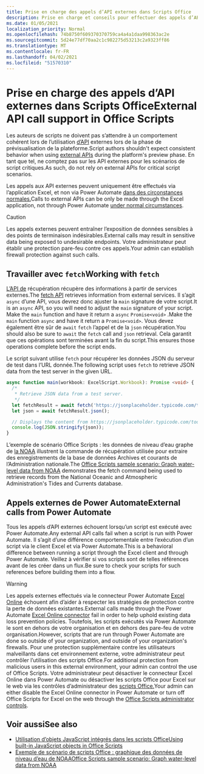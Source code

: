```yaml
---
title: Prise en charge des appels d’API externes dans Scripts Office
description: Prise en charge et conseils pour effectuer des appels d’API externes dans un script Office.
ms.date: 01/05/2021
localization_priority: Normal
ms.openlocfilehash: 74b8750f609370370759ca4a4a1daa998363ac2e
ms.sourcegitcommit: 5d24e77df70aa2c1c982275d53213c2a9323ff86
ms.translationtype: MT
ms.contentlocale: fr-FR
ms.lasthandoff: 04/02/2021
ms.locfileid: "51570310"
---
```

# <a name="external-api-call-support-in-office-scripts"></a><span data-ttu-id="e6899-103">Prise en charge des appels d’API externes dans Scripts Office</span><span class="sxs-lookup"><span data-stu-id="e6899-103">External API call support in Office Scripts</span></span>

<span data-ttu-id="e6899-104">Les auteurs de scripts ne doivent pas s’attendre à un comportement cohérent lors de l’utilisation [d’API](https://developer.mozilla.org/docs/Web/API) externes lors de la phase de prévisualisation de la plateforme.</span><span class="sxs-lookup"><span data-stu-id="e6899-104">Script authors shouldn't expect consistent behavior when using [external APIs](https://developer.mozilla.org/docs/Web/API) during the platform's preview phase.</span></span> <span data-ttu-id="e6899-105">En tant que tel, ne comptez pas sur les API externes pour les scénarios de script critiques.</span><span class="sxs-lookup"><span data-stu-id="e6899-105">As such, do not rely on external APIs for critical script scenarios.</span></span>

<span data-ttu-id="e6899-106">Les appels aux API externes peuvent uniquement être effectués via l’application Excel, et non via Power Automate [dans des circonstances normales.](#external-calls-from-power-automate)</span><span class="sxs-lookup"><span data-stu-id="e6899-106">Calls to external APIs can be only be made through the Excel application, not through Power Automate [under normal circumstances](#external-calls-from-power-automate).</span></span>

> [!CAUTION]
> <span data-ttu-id="e6899-107">Les appels externes peuvent entraîner l’exposition de données sensibles à des points de terminaison indésirables.</span><span class="sxs-lookup"><span data-stu-id="e6899-107">External calls may result in sensitive data being exposed to undesirable endpoints.</span></span> <span data-ttu-id="e6899-108">Votre administrateur peut établir une protection pare-feu contre ces appels.</span><span class="sxs-lookup"><span data-stu-id="e6899-108">Your admin can establish firewall protection against such calls.</span></span>

## <a name="working-with-fetch"></a><span data-ttu-id="e6899-109">Travailler avec `fetch`</span><span class="sxs-lookup"><span data-stu-id="e6899-109">Working with `fetch`</span></span>

<span data-ttu-id="e6899-110">[L’API de](https://developer.mozilla.org/docs/Web/API/Fetch_API) récupération récupère des informations à partir de services externes.</span><span class="sxs-lookup"><span data-stu-id="e6899-110">The [fetch API](https://developer.mozilla.org/docs/Web/API/Fetch_API) retrieves information from external services.</span></span> <span data-ttu-id="e6899-111">Il s’agit `async` d’une API, vous devrez donc ajuster la `main` signature de votre script.</span><span class="sxs-lookup"><span data-stu-id="e6899-111">It is an `async` API, so you will need to adjust the `main` signature of your script.</span></span> <span data-ttu-id="e6899-112">Make the `main` function and have it return a `async` `Promise<void>` .</span><span class="sxs-lookup"><span data-stu-id="e6899-112">Make the `main` function `async` and have it return a `Promise<void>`.</span></span> <span data-ttu-id="e6899-113">Vous devez également être sûr de `await` `fetch` l’appel et de la `json` récupération.</span><span class="sxs-lookup"><span data-stu-id="e6899-113">You should also be sure to `await` the `fetch` call and `json` retrieval.</span></span> <span data-ttu-id="e6899-114">Cela garantit que ces opérations sont terminées avant la fin du script.</span><span class="sxs-lookup"><span data-stu-id="e6899-114">This ensures those operations complete before the script ends.</span></span>

<span data-ttu-id="e6899-115">Le script suivant utilise `fetch` pour récupérer les données JSON du serveur de test dans l’URL donnée.</span><span class="sxs-lookup"><span data-stu-id="e6899-115">The following script uses `fetch` to retrieve JSON data from the test server in the given URL.</span></span>

```TypeScript
async function main(workbook: ExcelScript.Workbook): Promise <void> {
  /* 
   * Retrieve JSON data from a test server.
   */
  let fetchResult = await fetch('https://jsonplaceholder.typicode.com/todos/1');
  let json = await fetchResult.json();

  // Displays the content from https://jsonplaceholder.typicode.com/todos/1
  console.log(JSON.stringify(json));
}
```

<span data-ttu-id="e6899-116">L’exemple de scénario Office Scripts : les données de niveau d’eau graphe de [la NOAA](../resources/scenarios/noaa-data-fetch.md) illustrent la commande de récupération utilisée pour extraire des enregistrements de la base de données Archives et courants de l’Administration nationale.</span><span class="sxs-lookup"><span data-stu-id="e6899-116">The [Office Scripts sample scenario: Graph water-level data from NOAA](../resources/scenarios/noaa-data-fetch.md) demonstrates the fetch command being used to retrieve records from the National Oceanic and Atmospheric Administration's Tides and Currents database.</span></span>

## <a name="external-calls-from-power-automate"></a><span data-ttu-id="e6899-117">Appels externes de Power Automate</span><span class="sxs-lookup"><span data-stu-id="e6899-117">External calls from Power Automate</span></span>

<span data-ttu-id="e6899-118">Tous les appels d’API externes échouent lorsqu’un script est exécuté avec Power Automate.</span><span class="sxs-lookup"><span data-stu-id="e6899-118">Any external API calls fail when a script is run with Power Automate.</span></span> <span data-ttu-id="e6899-119">Il s’agit d’une différence comportementale entre l’exécution d’un script via le client Excel et via Power Automate.</span><span class="sxs-lookup"><span data-stu-id="e6899-119">This is a behavioral difference between running a script through the Excel client and through Power Automate.</span></span> <span data-ttu-id="e6899-120">Veillez à vérifier si vos scripts sont de telles références avant de les créer dans un flux.</span><span class="sxs-lookup"><span data-stu-id="e6899-120">Be sure to check your scripts for such references before building them into a flow.</span></span>

> [!WARNING]
> <span data-ttu-id="e6899-121">Les appels externes effectués via le connecteur Power Automate [Excel Online](/connectors/excelonlinebusiness) échouent afin d’aider à respecter les stratégies de protection contre la perte de données existantes.</span><span class="sxs-lookup"><span data-stu-id="e6899-121">External calls made through the Power Automate [Excel Online connector](/connectors/excelonlinebusiness) fail in order to help uphold existing data loss prevention policies.</span></span> <span data-ttu-id="e6899-122">Toutefois, les scripts exécutés via Power Automate le sont en dehors de votre organisation et en dehors des pare-feu de votre organisation.</span><span class="sxs-lookup"><span data-stu-id="e6899-122">However, scripts that are run through Power Automate are done so outside of your organization, and outside of your organization's firewalls.</span></span> <span data-ttu-id="e6899-123">Pour une protection supplémentaire contre les utilisateurs malveillants dans cet environnement externe, votre administrateur peut contrôler l’utilisation des scripts Office.</span><span class="sxs-lookup"><span data-stu-id="e6899-123">For additional protection from malicious users in this external environment, your admin can control the use of Office Scripts.</span></span> <span data-ttu-id="e6899-124">Votre administrateur peut désactiver le connecteur Excel Online dans Power Automate ou désactiver les scripts Office pour Excel sur le web via les contrôles d’administrateur des [scripts Office.](/microsoft-365/admin/manage/manage-office-scripts-settings)</span><span class="sxs-lookup"><span data-stu-id="e6899-124">Your admin can either disable the Excel Online connector in Power Automate or turn off Office Scripts for Excel on the web through the [Office Scripts administrator controls](/microsoft-365/admin/manage/manage-office-scripts-settings).</span></span>

## <a name="see-also"></a><span data-ttu-id="e6899-125">Voir aussi</span><span class="sxs-lookup"><span data-stu-id="e6899-125">See also</span></span>

- [<span data-ttu-id="e6899-126">Utilisation d’objets JavaScript intégrés dans les scripts Office</span><span class="sxs-lookup"><span data-stu-id="e6899-126">Using built-in JavaScript objects in Office Scripts</span></span>](javascript-objects.md)
- [<span data-ttu-id="e6899-127">Exemple de scénario de scripts Office : graphique des données de niveau d’eau de NOAA</span><span class="sxs-lookup"><span data-stu-id="e6899-127">Office Scripts sample scenario: Graph water-level data from NOAA</span></span>](../resources/scenarios/noaa-data-fetch.md)
